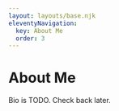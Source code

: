 ```yaml
---
layout: layouts/base.njk
eleventyNavigation:
  key: About Me
  order: 3
---
```

# About Me

Bio is TODO. Check back later.
